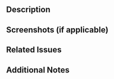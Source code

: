 ## Description

<!-- Provide a brief description of the changes introduced by this PR -->

## Screenshots (if applicable)

<!-- Add screenshots to help explain your changes -->

## Related Issues

<!-- Link any related issues using GitHub keywords -->
<!-- Examples:
- Closes #123
- Fixes #456
- Resolves #789
- Related to #101
-->

## Additional Notes

<!-- Add any additional notes, concerns, or context for the reviewers -->

